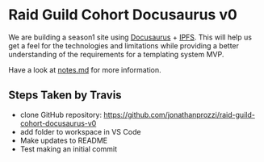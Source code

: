 # Raid Guild Cohort Docusaurus v0

We are building a season1 site using [Docusaurus](https://docusaurus.io/) + [IPFS](https://ipfs.io/). This will help us get a feel for the technologies and limitations while providing a better understanding of the requirements for a templating system MVP.

Have a look at [notes.md](notes.md) for more information.

## Steps Taken by Travis

- clone GitHub repository: https://github.com/jonathanprozzi/raid-guild-cohort-docusaurus-v0
- add folder to workspace in VS Code
- Make updates to README
- Test making an initial commit
